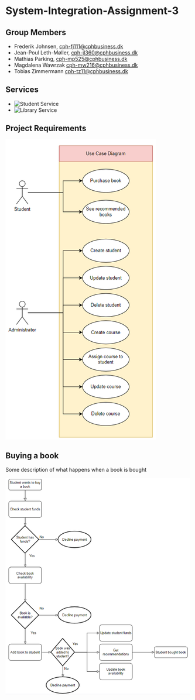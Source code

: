 # System-Integration-Assignment-3

## Group Members

- Frederik Johnsen, cph-fj111@cphbusiness.dk
- Jean-Poul Leth-Møller, cph-jl360@cphbusiness.dk
- Mathias Parking, cph-mp525@cphbusiness.dk
- Magdalena Wawrzak cph-mw216@cphbusiness.dk
- Tobias Zimmermann cph-tz11@cphbusiness.dk

## Services

- ![Student Service](https://github.com/team-rocket-we-are-blasting-of-again/sys-3-student-service)
- ![Library Service](https://github.com/team-rocket-we-are-blasting-of-again/library-resources-service)

## Project Requirements

![use case diagram](./images/use-case-diagram.png)

## Buying a book

Some description of what happens when a book is bought

![flow chart](./images/flow-chart.png)